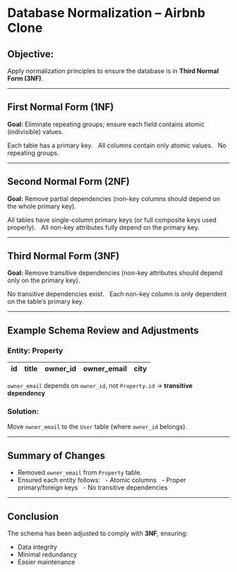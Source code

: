 # Database Normalization – Airbnb Clone

## Objective:
Apply normalization principles to ensure the database is in **Third Normal Form (3NF)**.

---

## First Normal Form (1NF)
**Goal:** Eliminate repeating groups; ensure each field contains atomic (indivisible) values.

 Each table has a primary key.  
 All columns contain only atomic values.  
 No repeating groups.

---

## Second Normal Form (2NF)
**Goal:** Remove partial dependencies (non-key columns should depend on the whole primary key).

 All tables have single-column primary keys (or full composite keys used properly).  
 All non-key attributes fully depend on the primary key.

---

## Third Normal Form (3NF)
**Goal:** Remove transitive dependencies (non-key attributes should depend only on the primary key).

 No transitive dependencies exist.  
 Each non-key column is only dependent on the table’s primary key.

---

## Example Schema Review and Adjustments

### Entity: Property

| id | title | owner_id | owner_email | city |
|----|-------|----------|-------------|------|

 `owner_email` depends on `owner_id`, not `Property.id` → **transitive dependency**

### Solution:
Move `owner_email` to the `User` table (where `owner_id` belongs).

---

## Summary of Changes

- Removed `owner_email` from `Property` table.
- Ensured each entity follows:
  - Atomic columns
  - Proper primary/foreign keys
  - No transitive dependencies

---

## Conclusion

The schema has been adjusted to comply with **3NF**, ensuring:
- Data integrity
- Minimal redundancy
- Easier maintenance
